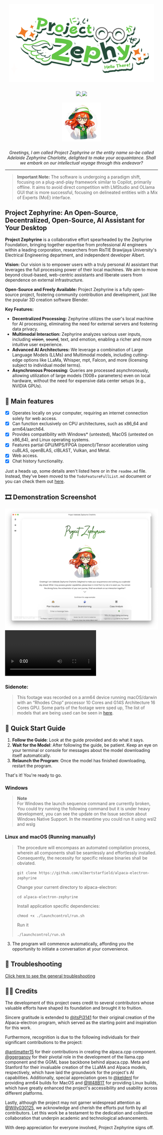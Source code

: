 <h1 align="center">

<sub>
<img src="https://github.com/albertstarfield/alpaca-electron-zephyrine/blob/main/documentation/ProjectZephy023LogoRenewal.png?raw=true" height=256>
</sub>
<br>
</h1>

<h5 align="center"> </h5>

<p align="center">
  <a href="https://nodejs.org">
    <img src="https://img.shields.io/badge/node.js-6DA55F?style=for-the-badge&logo=node.js&logoColor=white">
  </a>
  <a href="https://www.electronjs.org/">
    <img src="https://img.shields.io/badge/Electron-191970?style=for-the-badge&logo=Electron&logoColor=white">
  </a>
</p>
<h5 align="center">
<sub align="center">
<img src="https://github.com/albertstarfield/alpaca-electron-zephyrine/blob/main/usr/icon/png/512x512.png?raw=true" height=128>
</sub>
</h5>
<p align="center"><i>Greetings, I am called Project Zephyrine or the entity name so-be called Adelaide Zephyrine Charlotte, delighted to make your acquaintance. Shall we embark on our intellectual voyage through this endeavor? </i></p>

<hr>

> **Important Note:**
> The software is undergoing a paradigm shift, focusing on a plug-and-play framework similar to Copilot, primarily offline. It aims to avoid direct competition with LMStudio and OLlama GUI that is more successful, focusing on delineated entities with a Mix of Experts (MoE) interface.

## Project Zephyrine: An Open-Source, Decentralized, Open-Source, AI Assistant for Your Desktop

**Project Zephyrine** is a collaborative effort spearheaded by the Zephyrine Foundation, bringing together expertise from professional AI engineers within a leading corporation, researchers from RisTIE Brawijaya University's Electrical Engineering department, and independent developer Albert. 

**Vision:** Our vision is to empower users with a truly personal AI assistant that leverages the full processing power of their local machines. We aim to move beyond cloud-based, web-centric assistants and liberate users from dependence on external infrastructure.

**Open-Source and Freely Available:** Project Zephyrine is a fully open-source project, fostering community contribution and development, just like the popular 3D creation software Blender.

**Key Features:**

* **Decentralized Processing:** Zephyrine utilizes the user's local machine for AI processing, eliminating the need for external servers and fostering data privacy.
* **Multimodal Interaction:** Zephyrine analyzes various user inputs, including ~~vision~~, ~~sound~~, text, and emotion, enabling a richer and more intuitive user experience.
* **Advanced AI Architectures:** We leverage a combination of Large Language Models (LLMs) and Multimodal models, including cutting-edge options like LLaMa, Whisper, mpt, Falcon, and more (licensing subject to individual model terms).
* **Asynchronous Processing:** Queries are processed asynchronously, allowing utilization of large models (100B+ parameters) even on local hardware, without the need for expensive data center setups (e.g., NVIDIA GPUs).

## 📃 Main features

- [x] Operates locally on your computer, requiring an internet connection solely for web access.
- [x] Can function exclusively on CPU architectures, such as x86_64 and arm64/aarch64.
- [x] Provides compatibility with Windows* (untested), MacOS (untested on x86_64), and Linux operating systems.
- [x] Features partial GPU/MPS/FPGA (opencl)/Tensor acceleration using cuBLAS, openBLAS, clBLAST, Vulkan, and Metal.
- [x] Web access.
- [x] Chat history functionality.

Just a heads up, some details aren't listed here or in the `readme.md` file. Instead, they've been moved to the `TodoFeatureFullList.md` document or you can check them out [here](https://github.com/albertstarfield/alpaca-electron-zephyrine/blob/main/documentation/Developer%20Documentation/TodoFeatureFullList.md).




## 🎞 Demonstration Screenshot

![Demonstration](https://raw.githubusercontent.com/albertstarfield/alpaca-electron-zephyrine/main/documentation/demo-0.png)
![Demonstration_video](https://raw.githubusercontent.com/albertstarfield/alpaca-electron-zephyrine/main/documentation/demo-1.mp4)

### Sidenote:
> This footage was recorded on a arm64 device running macOS/darwin with an “Rhodes Chop” processor 10 Cores and G14S Architecture 16 Cores GPU. Some parts of the footage were sped up, The list of models that are being used can be seen in [here](https://raw.githubusercontent.com/albertstarfield/alpaca-electron-zephyrine/main/usr/engine_component/LLM_Model_Index.js).
## 🚀 Quick Start Guide

1. **Follow the Guide**: Look at the guide provided and do what it says.
2. **Wait for the Model**: After following the guide, be patient. Keep an eye on your terminal or console for messages about the model downloading itself automatically.
3. **Relaunch the Program**: Once the model has finished downloading, restart the program.

That's it! You're ready to go.

### Windows
> **Note**  
> For Windows the launch sequence command are currently broken, You could try running the following command but it is under heavy development, you can see the update on the Issue section about Windows Native Support. In the meantime you could run it using wsl2 and wslg

### Linux and macOS (Running manually)

> The procedure will encompass an automated compilation process, wherein all components shall be seamlessly and effortlessly installed. Consequently, the necessity for specific release binaries shall be obviated.

>
>```git clone https://github.com/albertstarfield/alpaca-electron-zephyrine```
>
>Change your current directory to alpaca-electron:
>
>```cd alpaca-electron-zephyrine```
>
>Install application specific dependencies: 
>
> ```chmod +x ./launchcontrol/run.sh ```
>
> Run it
>
> ```./launchcontrol/run.sh```


3. The program will commence automatically, affording you the opportunity to initiate a conversation at your convenience.

## 🔧 Troubleshooting

[Click here to see the general troubleshooting](https://github.com/albertstarfield/alpaca-electron-zephyrine/blob/main/documentation/Developer%20Documentation/Troubleshooting%20Quick%20Guide.md)

## 👨‍💻 Credits
The development of this project owes credit to several contributors whose valuable efforts have shaped its foundation and brought it to fruition.

Sincere gratitude is extended to [@itsPi3141](https://github.com/ItsPi3141/alpaca-electron)  for their original creation of the Alpaca-electron program, which served as the starting point and inspiration for this work.

Furthermore, recognition is due to the following individuals for their significant contributions to the project:

[@antimatter15](https://github.com/antimatter15/alpaca.cpp) for their contributions in creating the alpaca.cpp component.
[@ggerganov](https://github.com/ggerganov/llama.cpp) for their pivotal role in the development of the llama.cpp component and the GGML base backbone behind alpaca.cpp.
Meta and Stanford for their invaluable creation of the LLaMA and Alpaca models, respectively, which have laid the groundwork for the project's AI capabilities.
Additionally, special appreciation goes to [@keldenl](https://github.com/keldenl) for providing arm64 builds for MacOS and [@W48B1T](https://github.com/W48B1T) for providing Linux builds, which have greatly enhanced the project's accessibility and usability across different platforms.

Lastly, although the project may not garner widespread attention as [@Willy030125](https://github.com/Willy030125/alpaca-electron-GGML-v2-v3), we acknowledge and cherish the efforts put forth by all contributors. Let this work be a testament to the dedication and collective collaboration that underpin academic and technological advancements.

With deep appreciation for everyone involved, Project Zephyrine signs off.
